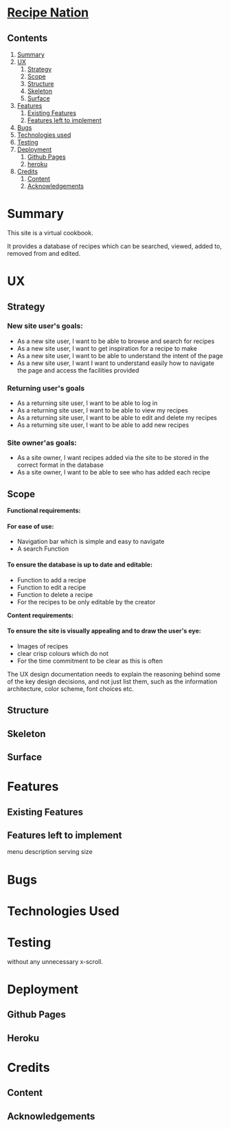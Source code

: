 # [Recipe Nation](https://recipe-nation.herokuapp.com/)

## Contents
1. [Summary](#summary)
1. [UX](#ux)
    1. [Strategy](#strategy)
    1. [Scope](#scope)
    1. [Structure](#structure)
    1. [Skeleton](#skeleton)
    1. [Surface](#surface)
1. [Features](#features)
    1. [Existing Features](#existing-features)
    1. [Features left to implement](#left-to)
1. [Bugs](#bugs)
1. [Technologies used](#tech)
1. [Testing](#testing)
1. [Deployment](#deployment)
    1. [Github Pages](#github)
    1. [heroku](#heroku)
1. [Credits](#credits)
    1. [Content](#content)
    1. [Acknowledgements](#acks)

# <a name="summary"></a> Summary
This site is a virtual cookbook.

It provides a database of recipes which can be searched, viewed, added to, removed from and edited.

# <a name="ux"></a> UX
## <a name="Strategy"></a> Strategy
### **New site user's goals:**
* As a new site user, I want to be able to browse and search for recipes 
* As a new site user, I want to get inspiration for a recipe to make
* As a new site user, I want to be able to understand the intent of the page
* As a new site user, I want I want to understand easily how to navigate the page and access the facilities provided
### **Returning user's goals**
* As a returning site user, I want to be able to log in
* As a returning site user, I want to be able to view my recipes
* As a returning site user, I want to be able to edit and delete my recipes
* As a returning site user, I want to be able to add new recipes
### **Site owner'as goals:**
* As a site owner, I want recipes added via the site to be stored in the correct format in the database
* As a site owner, I want to be able to see who has added each recipe

## <a name="scope"></a> Scope
**Functional requirements:**
#### For ease of use:
* Navigation bar which is simple and easy to navigate
* A search Function
#### To ensure the database is up to date and editable:
* Function to add a recipe
* Function to edit a recipe
* Function to delete a recipe
* For the recipes to be only editable by the creator

**Content requirements:**
#### To ensure the site is visually appealing and to draw the user's eye:
* Images of recipes
* clear crisp colours which do not 
* For the time commitment to be clear as this is often 

The UX design documentation needs to explain the reasoning behind some of the key design decisions, and not just list them, such as the information architecture, color scheme, font choices etc. 
## <a name="structure"></a> Structure
## <a name="skeleton"></a> Skeleton
## <a name="surface"></a> Surface
# <a name="features"></a> Features
## <a name="existing-features"></a> Existing Features
## <a name="left-to"></a> Features left to implement
menu description
serving size
# <a name="bugs"></a> Bugs
# <a name="tech"></a> Technologies Used
# <a name="testing"></a> Testing
without any unnecessary x-scroll. 
# <a name="deployment"></a> Deployment
## <a name="github"></a> Github Pages
## <a name="heroku"></a> Heroku
# <a name="credits"></a> Credits
## <a name="content"></a> Content
## <a name="acks"></a> Acknowledgements



